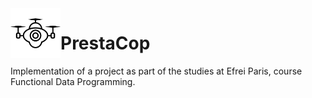 <img align="left" width="80" height="80" src="lildrone.png" alt=">Drone icon">

# PrestaCop
Implementation of a project as part of the studies at Efrei Paris, course Functional Data Programming. 
